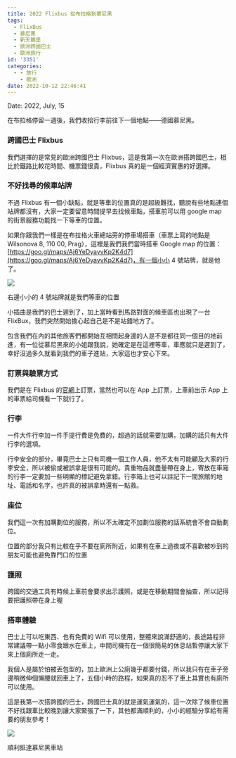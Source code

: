 ```yaml
---
title: 2022 Flixbus 從布拉格到慕尼黑
tags:
  - FlixBus
  - 慕尼黑
  - 新天鵝堡
  - 歐洲跨國巴士
  - 歐洲旅行
id: '3351'
categories:
  - - 旅行
    - 歐洲
date: 2022-10-12 22:46:41
---
```


Date: 2022, July, 15

在布拉格停留一週後，我們收拾行李前往下一個地點——德國慕尼黑。

### 跨國巴士 Flixbus

我們選擇的是常見的歐洲跨國巴士 Flixbus，這是我第一次在歐洲搭跨國巴士，相比於鐵路比較花時間、機票錢很貴，Flixbus 真的是一個經濟實惠的好選擇。

### 不好找尋的候車站牌
<!-- more -->
不過 Flixbus 有一個小缺點，就是等車的位置真的是超級難找，聽說有些地點連個站牌都沒有，大家一定要留意時間提早去找候車點，搭車前可以用 google map 的街景服務功能找一下等車的位置。

如果你跟我們一樣是在布拉格火車總站旁的停車場搭車（車票上寫的地點是 Wilsonova 8, 110 00, Prag），這裡是我們我們當時搭車 Google map 的位置：[https://goo.gl/maps/Aj6YeDyayvKp2K4d7](https://goo.gl/maps/Aj6YeDyayvKp2K4d7)，有一個小小 4 號站牌，就是他了。

[![](https://itsninayeh.files.wordpress.com/2022/10/image-1.png?w=1024)](https://itsninayeh.files.wordpress.com/2022/10/image-1.png)

右邊小小的 4 號站牌就是我們等車的位置

小插曲是我們的巴士遲到了，加上當時看到馬路對面的候車區也出現了一台 FlixBux，我們突然開始擔心起自己是不是站錯地方了。

包含我們在內的其他旅客們都開始互相問起身邊的人是不是都往同一個目的地前進，有一位從慕尼黑來的小姐跟我說，她確定是在這裡等車，車應就只是遲到了，幸好沒過多久就看到我們的車子進站，大家這也才安心下來。

### **訂票與驗票方式**

我們是在 Flixbus 的[官網](https://www.flixbus.com/)上訂票，當然也可以在 App 上訂票，上車前出示 App 上的車票給司機看一下就行了。

### **行李**

一件大件行李加一件手提行費是免費的，超過的話就需要加購，加購的話只有大件行李的選項。

行李安全的部分，畢竟巴士上只有司機一個工作人員，他不太有可能顧及大家的行李安全，所以被偷或被誤拿是很有可能的。貴重物品就盡量帶在身上，寄放在車廂的行李一定要加一些明顯的標記避免拿錯。行李箱上也可以註記下一間旅館的地址、電話和名字，也許真的被誤拿時還有一點救。

### **座位**

我們這一次有加購劃位的服務，所以不太確定不加劃位服務的話系統會不會自動劃位。

位置的部分我只有比較在乎不要在廁所附近，如果有在車上過夜或不喜歡被吵到的朋友可能也避免靠門口的位置

### 護照

跨國的交通工具有時候上車前會要求出示護照，或是在移動期間會抽查，所以記得要把護照帶在身上喔

### 搭車體驗

巴士上可以吃東西、也有免費的 Wifi 可以使用，整體來說滿舒適的，長途路程非常建議帶一點小零食跟水在車上，中間司機有在一個很簡易的休息站暫停讓大家下來上個廁所走一走。

我個人是屬於怕被丟包型的，加上歐洲上公廁幾乎都要付錢，所以我只有在車子旁邊稍微伸個懶腰就回車上了，五個小時的路程，如果真的忍不了車上其實也有廁所可以使用。

這是我第一次搭跨國的巴士，跨國巴士真的就是運氣運氣的，這一次除了候車位置不好找跟車比較晚到讓大家緊張了一下，其他都滿順利的，小小的經驗分享給有需要的朋友參考！

[![](https://itsninayeh.files.wordpress.com/2022/10/image-2.png?w=1024)](https://itsninayeh.files.wordpress.com/2022/10/image-2.png)

順利抵達慕尼黑車站